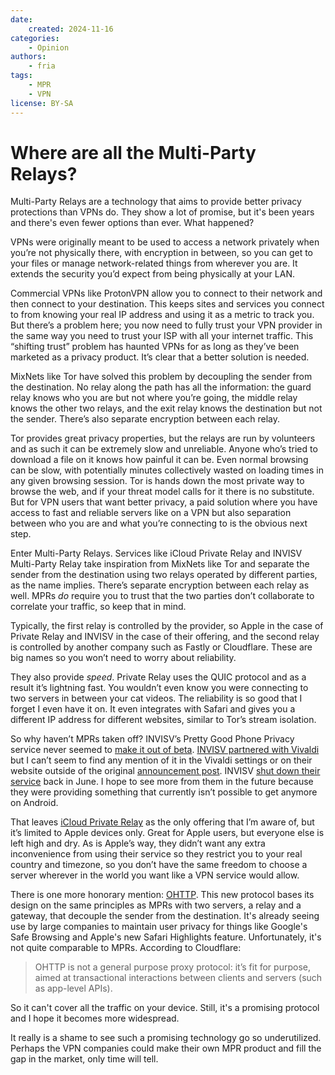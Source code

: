 ```yaml
---
date:
    created: 2024-11-16
categories:
    - Opinion
authors:
    - fria
tags:
    - MPR
    - VPN
license: BY-SA
---
```

# Where are all the Multi-Party Relays?

Multi-Party Relays are a technology that aims to provide better privacy protections than VPNs do. They show a lot of promise, but it's been years and there's even fewer options than ever. What happened?<!-- more -->

VPNs were originally meant to be used to access a network privately when you’re not physically there, with encryption in between, so you can get to your files or manage network-related things from wherever you are. It extends the security you’d expect from being physically at your LAN.

Commercial VPNs like ProtonVPN allow you to connect to their network and then connect to your destination. This keeps sites and services you connect to from knowing your real IP address and using it as a metric to track you. But there’s a problem here; you now need to fully trust your VPN provider in the same way you need to trust your ISP with all your internet traffic. This “shifting trust” problem has haunted VPNs for as long as they’ve been marketed as a privacy product. It’s clear that a better solution is needed.

MixNets like Tor have solved this problem by decoupling the sender from the destination. No relay along the path has all the information: the guard relay knows who you are but not where you’re going, the middle relay knows the other two relays, and the exit relay knows the destination but not the sender. There’s also separate encryption between each relay.

Tor provides great privacy properties, but the relays are run by volunteers and as such it can be extremely slow and unreliable. Anyone who’s tried to download a file on it knows how painful it can be. Even normal browsing can be slow, with potentially minutes collectively wasted on loading times in any given browsing session. Tor is hands down the most private way to browse the web, and if your threat model calls for it there is no substitute. But for VPN users that want better privacy, a paid solution where you have access to fast and reliable servers like on a VPN but also separation between who you are and what you’re connecting to is the obvious next step.

Enter Multi-Party Relays. Services like iCloud Private Relay and INVISV Multi-Party Relay take inspiration from MixNets like Tor and separate the sender from the destination using two relays operated by different parties, as the name implies. There’s separate encryption between each relay as well. MPRs *do* require you to trust that the two parties don’t collaborate to correlate your traffic, so keep that in mind.

Typically, the first relay is controlled by the provider, so Apple in the case of Private Relay and INVISV in the case of their offering, and the second relay is controlled by another company such as Fastly or Cloudflare. These are big names so you won’t need to worry about reliability.

They also provide *speed*. Private Relay uses the QUIC protocol and as a result it’s lightning fast. You wouldn’t even know you were connecting to two servers in between your cat videos. The reliability is so good that I forget I even have it on. It even integrates with Safari and gives you a different IP address for different websites, similar to Tor’s stream isolation.

So why haven’t MPRs taken off? INVISV’s Pretty Good Phone Privacy service never seemed to [make it out of beta](https://invisv.com/pgpp/#pgpp-release-notes). [INVISV partnered with Vivaldi](https://invisv.com/articles/vivaldi-privacy-guard) but I can’t seem to find any mention of it in the Vivaldi settings or on their website outside of the original [announcement post](https://vivaldi.com/blog/desktop/privacy-guard-your-privacy-matters-vivaldi-browser-snapshot-3319-12/). INVISV [shut down their service](https://invisv.com/articles/service_shutdown.html) back in June. I hope to see more from them in the future because they were providing something that currently isn’t possible to get anymore on Android.

That leaves [iCloud Private Relay](https://support.apple.com/en-us/102602) as the only offering that I’m aware of, but it’s limited to Apple devices only. Great for Apple users, but everyone else is left high and dry. As is Apple’s way, they didn’t want any extra inconvenience from using their service so they restrict you to your real country and timezone, so you don’t have the same freedom to choose a server wherever in the world you want like a VPN service would allow.

There is one more honorary mention: [OHTTP](https://blog.cloudflare.com/stronger-than-a-promise-proving-oblivious-http-privacy-properties/). This new protocol bases its design on the same principles as MPRs with two servers, a relay and a gateway, that decouple the sender from the destination. It's already seeing use by large companies to maintain user privacy for things like Google's Safe Browsing and Apple's new Safari Highlights feature. Unfortunately, it's not quite comparable to MPRs. According to Cloudflare:

>  OHTTP is not a general purpose proxy protocol: it’s fit for purpose, aimed at transactional interactions between clients and servers (such as app-level APIs).

So it can't cover all the traffic on your device. Still, it's a promising protocol and I hope it becomes more widespread.

It really is a shame to see such a promising technology go so underutilized. Perhaps the VPN companies could make their own MPR product and fill the gap in the market, only time will tell.
